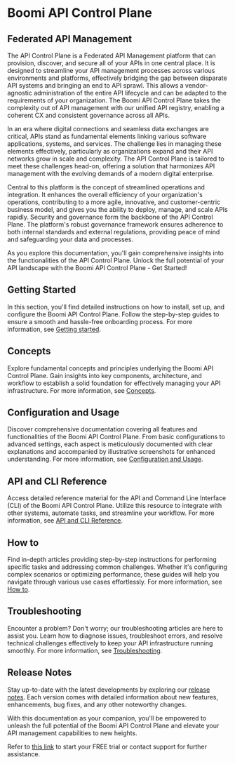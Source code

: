 # Boomi API Control Plane

<head>
  <meta name="guidename" content="API Management"/>
  <meta name="context" content="GUID-b340296c-5311-49d2-8074-78873c703661"/>
</head>

## Federated API Management

The API Control Plane is a Federated API Management platform that can provision, discover, and secure all of your APIs in one central place. It is designed to streamline your API management processes across various environments and platforms, effectively bridging the gap between disparate API systems and bringing an end to API sprawl. This allows a vendor-agnostic administration of the entire API lifecycle and can be adapted to the requirements of your organization. The Boomi API Control Plane takes the complexity out of API management with our unified API registry, enabling a coherent CX and consistent governance across all APIs.

In an era where digital connections and seamless data exchanges are critical, APIs stand as fundamental elements linking various software applications, systems, and services. The challenge lies in managing these elements effectively, particularly as organizations expand and their API networks grow in scale and complexity. The API Control Plane is tailored to meet these challenges head-on, offering a solution that harmonizes API management with the evolving demands of a modern digital enterprise.

Central to this platform is the concept of streamlined operations and integration. It enhances the overall efficiency of your organization's operations, contributing to a more agile, innovative, and customer-centric business model, and gives you the ability to deploy, manage, and scale APIs rapidly. Security and governance form the backbone of the API Control Plane. The platform's robust governance framework ensures adherence to both internal standards and external regulations, providing peace of mind and safeguarding your data and processes.

As you explore this documentation, you'll gain comprehensive insights into the functionalities of the API Control Plane. Unlock the full potential of your API landscape with the Boomi API Control Plane - Get Started!

## Getting Started

In this section, you'll find detailed instructions on how to install, set up, and configure the Boomi API Control Plane. Follow the step-by-step guides to ensure a smooth and hassle-free onboarding process. For more information, see
[Getting started](../Topics/cp-Gettting_started.md). 

## Concepts

Explore fundamental concepts and principles underlying the Boomi API Control Plane. Gain insights into key components, architecture, and workflow to establish a solid foundation for effectively managing your API infrastructure. For more information, see
[Concepts](../Topics/cp-Concepts.md).

## Configuration and Usage

Discover comprehensive documentation covering all features and functionalities of the Boomi API Control Plane. From basic configurations to advanced settings, each aspect is meticulously documented with clear explanations and accompanied by illustrative screenshots for enhanced understanding. For more information, see
[Configuration and Usage](../Topics/cp-Configuration_and_usage.md).

## API and CLI Reference

Access detailed reference material for the API and Command Line Interface (CLI) of the Boomi API Control Plane. Utilize this resource to integrate with other systems, automate tasks, and streamline your workflow. For more information, see
[API and CLI Reference](../Topics/cp-API_and_CLI_reference.md).

## How to

Find in-depth articles providing step-by-step instructions for performing specific tasks and addressing common challenges. Whether it's configuring complex scenarios or optimizing performance, these guides will help you navigate through various use cases effortlessly. For more information, see
[How to](../Topics/cp-How_to.md).

## Troubleshooting

Encounter a problem? Don't worry; our troubleshooting articles are here to assist you. Learn how to diagnose issues, troubleshoot errors, and resolve technical challenges effectively to keep your API infrastructure running smoothly. For more information, see
[Troubleshooting](../Topics/cp-Troubleshooting.md). 

## Release Notes

Stay up-to-date with the latest developments by exploring our [release notes](../Topics/cp-release_notes.md). Each version comes with detailed information about new features, enhancements, bug fixes, and any other noteworthy changes.

With this documentation as your companion, you'll be empowered to unleash the full potential of the Boomi API Control Plane and elevate your API management capabilities to new heights. 

Refer to [this link](https://apiida.com/request-free-trial-apiida-api-control-plane/) to start your FREE trial or contact support for further assistance. 
